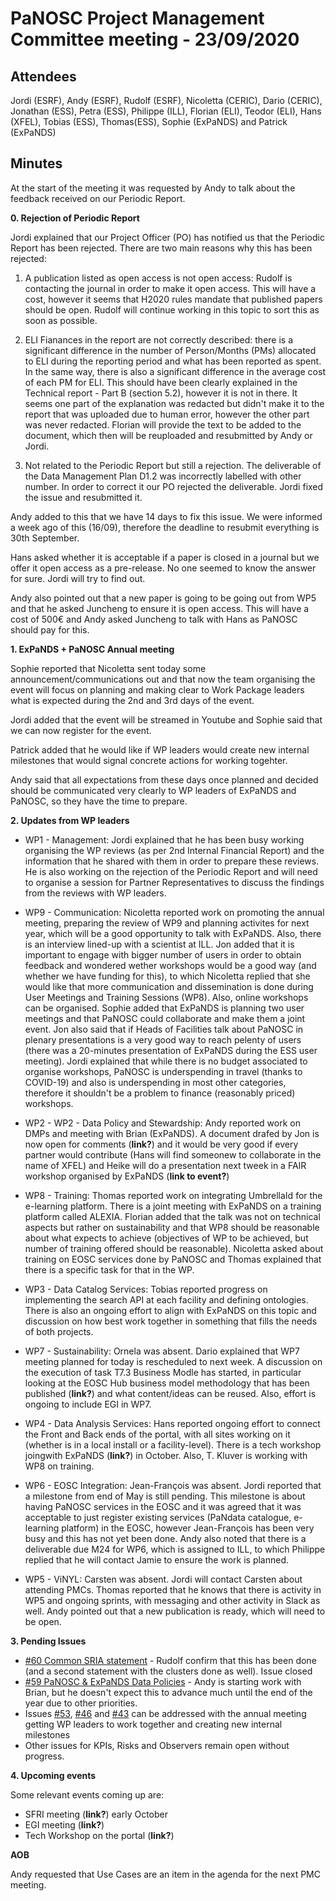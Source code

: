 ﻿PaNOSC Project Management Committee meeting - 23/09/2020
========================================================


Attendees
-------
Jordi (ESRF), Andy (ESRF), Rudolf (ESRF), Nicoletta (CERIC), Dario (CERIC), Jonathan (ESS), Petra (ESS), Philippe (ILL), Florian (ELI), Teodor (ELI), Hans (XFEL), Tobias (ESS), Thomas(ESS), Sophie (ExPaNDS) and Patrick (ExPaNDS)


Minutes
-------	

At the start of the meeting it was requested by Andy to talk about the feedback received on our Periodic Report.

**0. Rejection of Periodic Report**

Jordi explained that our Project Officer (PO) has notified us that the Periodic Report has been rejected. There are two main reasons why this has been rejected:

   1. A publication listed as open access is not open access: Rudolf is contacting the journal in order to make it open access. This will have a cost, however it seems that H2020 rules mandate that published papers should be open. Rudolf will continue working in this topic to sort this as soon as possible.

   2. ELI Fianances in the report are not correctly described: there is a significant difference in the number of Person/Months (PMs) allocated to ELI during the reporting period and what has been reported as spent. In the same way, there is also a significant difference in the average cost of each PM for ELI. This should have been clearly explained in the Technical report - Part B (section 5.2), however it is not in there. It seems one part of the explanation was redacted but didn't make it to the report that was uploaded due to human error, however the other part was never redacted. Florian will provide the text to be added to the document, which then will be reuploaded and resubmitted by Andy or Jordi.
    
   3. Not related to the Periodic Report but still a rejection. The deliverable of the Data Management Plan D1.2 was incorrectly labelled with other number. In order to correct it our PO rejected the deliverable. Jordi fixed the issue and resubmitted it.

Andy added to this that we have 14 days to fix this issue. We were informed a week ago of this (16/09), therefore the deadline to resubmit everything is 30th September.

Hans asked whether it is acceptable if a paper is closed in a journal but we offer it open access as a pre-release. No one seemed to know the answer for sure. Jordi will try to find out.

Andy also pointed out that a new paper is going to be going out from WP5 and that he asked Juncheng to ensure it is open access. This will have a cost of 500€ and Andy asked Juncheng to talk with Hans as PaNOSC should pay for this.

**1. ExPaNDS + PaNOSC Annual meeting**

Sophie reported that Nicoletta sent today some announcement/communications out and that now the team organising the event will focus on planning and making clear to Work Package leaders what is expected during the 2nd and 3rd days of the event.

Jordi added that the event will be streamed in Youtube and Sophie said that we can now register for the event.

Patrick added that he would like if WP leaders would create new internal milestones that would signal concrete actions for working togehter.

Andy said that all expectations from these days once planned and decided should be communicated very clearly to WP leaders of ExPaNDS and PaNOSC, so they have the time to prepare.

**2. Updates from WP leaders**

* WP1 - Management: Jordi explained that he has been busy working organising the WP reviews (as per 2nd Internal Financial Report) and the information that he shared with them in order to prepare these reviews. He is also working on the rejection of the Periodic Report and will need to organise a session for Partner Representatives to discuss the findings from the reviews with WP leaders.


* WP9 - Communication: Nicoletta reported work on promoting the annual meeting, preparing the review of WP9 and planning activites for next year, which will be a good opportunity to talk with ExPaNDS. Also, there is an interview lined-up with a scientist at ILL.
Jon added that it is important to engage with bigger number of users in order to obtain feedback and wondered wether workshops would be a good way (and whether we have funding for this), to which Nicoletta replied that she would like that more communication and dissemination is done during User Meetings and Training Sessions (WP8). Also, online workshops can be organised. Sophie added that ExPaNDS is planning two user meetings and that PaNOSC could collaborate and make them a joint event. Jon also said that if Heads of Facilities talk about PaNOSC in plenary presentations is a very good way to reach pelenty of users (there was a 20-minutes presentation of ExPaNDS during the ESS user meeting).
Jordi explained that while there is no budget associated to organise workshops, PaNOSC is underspending in travel (thanks to COVID-19) and also is underspending in most other categories, therefore it shouldn't be a problem to finance (reasonably priced) workshops.

* WP2 - WP2 - Data Policy and Stewardship: Andy reported work on DMPs and meeting with Brian (ExPaNDS). A document drafed by Jon is now open for comments (**link?**) and it would be very good if every partner would contribute (Hans will find someonew to collaborate in the name of XFEL) and Heike will do a presentation next tweek in a FAIR workshop organised by ExPaNDS (**link to event?**)

* WP8 - Training: Thomas reported work on integrating UmbrellaId for the e-learning platform. There is a joint meeting with ExPaNDS on a training platform called ALEXIA. Florian added that the talk was not on technical aspects but rather on sustainability and that WP8 should be reasonable about what expects to achieve (objectives of WP to be achieved, but number of training offered should be reasonable). Nicoletta asked about training on EOSC services done by PaNOSC and Thomas explained that there is a specific task for that in the WP.

* WP3 - Data Catalog Services: Tobias reported progress on implementing the search API at each facility and defining ontologies. There is also an ongoing effort to align with ExPaNDS on this topic and discussion on how best work together in something that fills the needs of both projects.

* WP7 - Sustainability: Ornela was absent. Dario explained that WP7 meeting planned for today is rescheduled to next week. A discussion on the execution of task T7.3 Business Modle has started, in particular looking at the EOSC Hub business model methodology that has been published (**link?**) and what content/ideas can be reused. Also, effort is ongoing to include EGI in WP7.

* WP4 - Data Analysis Services: Hans reported ongoing effort to connect the Front and Back ends of the portal, with all sites working on it (whether is in a local install or a facility-level). There is a tech workshop joingwith ExPaNDS (**link?**) in October. Also, T. Kluver is working with WP8 on training.

* WP6 - EOSC Integration: Jean-François was absent. Jordi reported that a milestone from end of May is still pending. This milestone is about having PaNOSC services in the EOSC and it was agreed that it was acceptable to just register existing services (PaNdata catalogue, e-learning platform) in the EOSC, however Jean-François has been very busy and this has not yet been done.
Andy also noted that there is a deliverable due M24 for WP6, which is assigned to ILL, to which Philippe replied that he will contact Jamie to ensure the work is planned.

* WP5 - ViNYL: Carsten was absent. Jordi will contact Carsten about attending PMCs. Thomas reported that he knows that there is activity in WP5 and ongoing sprints, with messaging and other activity in Slack as well. Andy pointed out that a new publication is ready, which will need to be open.


**3. Pending Issues**


* [#60 Common SRIA statement](https://github.com/panosc-eu/panosc/issues/60) - Rudolf confirm that this has been done (and a second statement with the clusters done as well). Issue closed
* [#59 PaNOSC & ExPaNDS Data Policies](https://github.com/panosc-eu/panosc/issues/59) - Andy is starting work with Brian, but he doesn't expect this to advance much until the end of the year due to other priorities.
* Issues [#53](https://github.com/panosc-eu/panosc/issues/53), [#46](https://github.com/panosc-eu/panosc/issues/46) and [#43](https://github.com/panosc-eu/panosc/issues/43) can be addressed with the annual meeting getting WP leaders to work together and creating new internal milestones
* Other issues for KPIs, Risks and Observers remain open without progress.

**4. Upcoming events**

Some relevant events coming up are:
* SFRI meeting (**link?**) early October
* EGI meeting (**link?**)
* Tech Workshop on the portal (**link?**)

**AOB**

Andy requested that Use Cases are an item in the agenda for the next PMC meeting.

















